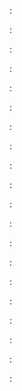 :[](index.apib)

:[](overview.apib)

:[](authenticate-yourself.apib)

:[](authenticate-app.apib)

:[](products.apib)

:[](brands.apib)

:[](categories.apib)

:[](collections.apib)

:[](grids.apib)

:[](customers.apib)

:[](carts.apib)

:[](carts/items.apib)

:[](orders.apib)

:[](applications.apib)

:[](applications/data.apib)

:[](applications/hidden_data.apib)

:[](triggers.apib)

:[](procedures.apib)

:[](stores.apib)

:[](authentications.apib)
